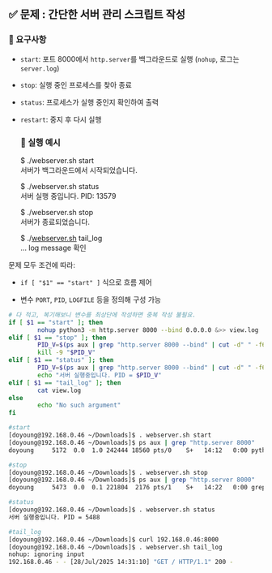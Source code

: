 ## **✅ 문제 : 간단한 서버 관리 스크립트 작성**

### **🔧 요구사항**

* `start`: 포트 8000에서 `http.server`를 백그라운드로 실행 (`nohup`, 로그는 `server.log`)

* `stop`: 실행 중인 프로세스를 찾아 종료

* `status`: 프로세스가 실행 중인지 확인하여 출력

* `restart`: 중지 후 다시 실행

  ### **🎯 실행 예시**

  $ ./webserver.sh start  
  서버가 백그라운드에서 시작되었습니다.  
    
  $ ./webserver.sh status  
  서버 실행 중입니다. PID: 13579  
    
  $ ./webserver.sh stop  
  서버가 종료되었습니다.  
    
  $ ./[webserver.sh](http://webserver.sh) tail\_log  
  … log message 확인


문제 모두 조건에 따라:

* `if [ "$1" == "start" ]` 식으로 흐름 제어

* 변수 `PORT`, `PID`, `LOGFILE` 등을 정의해 구성 가능

```bash
# 다 적고, 복기해보니 변수를 최상단에 작성하면 중복 작성 불필요.
if [ $1 == "start" ]; then
        nohup python3 -m http.server 8000 --bind 0.0.0.0 &>> view.log
elif [ $1 == "stop" ]; then
        PID_V=$(ps aux | grep "http.server 8000 --bind" | cut -d" " -f6 | head -n 1)
        kill -9 "$PID_V"
elif [ $1 == "status" ]; then
        PID_V=$(ps aux | grep "http.server 8000 --bind" | cut -d" " -f6 | head -n 1)
        echo "서버 실행중입니다. PID = $PID_V"  
elif [ $1 == "tail_log" ]; then
        cat view.log
else
        echo "No such argument"
fi
```
```bash
#start
[doyoung@192.168.0.46 ~/Downloads]$ . webserver.sh start
[doyoung@192.168.0.46 ~/Downloads]$ ps aux | grep "http.server 8000"
doyoung     5172  0.0  1.0 242444 18560 pts/0    S+   14:12   0:00 python3 -m http.server 8000 --bind 0.0.0.0

#stop
[doyoung@192.168.0.46 ~/Downloads]$ . webserver.sh stop
[doyoung@192.168.0.46 ~/Downloads]$ ps aux | grep "http.server 8000"
doyoung     5473  0.0  0.1 221804  2176 pts/1    S+   14:22   0:00 grep --color=auto http.server 8000

#status
[doyoung@192.168.0.46 ~/Downloads]$ . webserver.sh status
서버 실행중입니다. PID = 5488

#tail_log
[doyoung@192.168.0.46 ~/Downloads]$ curl 192.168.0.46:8000
[doyoung@192.168.0.46 ~/Downloads]$ . webserver.sh tail_log
nohup: ignoring input
192.168.0.46 - - [28/Jul/2025 14:31:10] "GET / HTTP/1.1" 200 -
```
